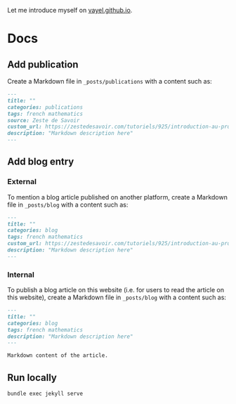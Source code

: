 Let me introduce myself on [vayel.github.io](http://vayel.github.io).

# Docs

## Add publication

Create a Markdown file in `_posts/publications` with a content such as:

```markdown
---
title: ""
categories: publications
tags: french mathematics
source: Zeste de Savoir
custom_url: https://zestedesavoir.com/tutoriels/925/introduction-au-protocole-wamp-1/
description: "Markdown description here"
---
```

## Add blog entry

### External

To mention a blog article published on another platform, create a Markdown
file in `_posts/blog` with a content such as:

```markdown
---
title: ""
categories: blog
tags: french mathematics
custom_url: https://zestedesavoir.com/tutoriels/925/introduction-au-protocole-wamp-1/
description: "Markdown description here"
---
```

### Internal

To publish a blog article on this website (i.e. for users to read the article on
this website), create a Markdown file in `_posts/blog` with a content such as:

```markdown
---
title: ""
categories: blog
tags: french mathematics
description: "Markdown description here"
---

Markdown content of the article.
```

## Run locally

```
bundle exec jekyll serve
```
